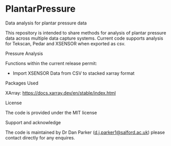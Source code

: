 # PlantarPressure
Data analysis for plantar pressure data 

This repository is intended to share methods for analysis of plantar pressure data across multiple data capture systems. Current code supports analysis for Tekscan, Pedar and XSENSOR when exported as csv.

Pressure Analysis

Functions within the current release permit:

* Import XSENSOR Data from CSV to stacked xarray format



Packages Used

XArray: https://docs.xarray.dev/en/stable/index.html

License

The code is provided under the MIT license 

Support and acknowledge

The code is maintained by Dr Dan Parker (d.j.parker1@salford.ac.uk) please contact directly for any enquires. 
